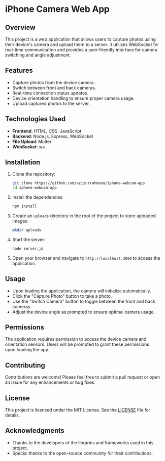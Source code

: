# iPhone Camera Web App

## Overview

This project is a web application that allows users to capture photos using their device's camera and upload them to a server. It utilizes WebSocket for real-time communication and provides a user-friendly interface for camera switching and angle adjustment.

## Features

- Capture photos from the device camera.
- Switch between front and back cameras.
- Real-time connection status updates.
- Device orientation handling to ensure proper camera usage.
- Upload captured photos to the server.

## Technologies Used

- **Frontend**: HTML, CSS, JavaScript
- **Backend**: Node.js, Express, WebSocket
- **File Upload**: Multer
- **WebSocket**: ws

## Installation

1. Clone the repository:

   ```bash
   git clone https://github.com/azizurrahmaan/iphone-webcam-app
   cd iphone-webcam-app
   ```

2. Install the dependencies:

   ```bash
   npm install
   ```

3. Create an `uploads` directory in the root of the project to store uploaded images:

   ```bash
   mkdir uploads
   ```

4. Start the server:

   ```bash
   node server.js
   ```

5. Open your browser and navigate to `http://localhost:3000` to access the application.

## Usage

- Upon loading the application, the camera will initialize automatically.
- Click the "Capture Photo" button to take a photo.
- Use the "Switch Camera" button to toggle between the front and back cameras.
- Adjust the device angle as prompted to ensure optimal camera usage.

## Permissions

The application requires permission to access the device camera and orientation sensors. Users will be prompted to grant these permissions upon loading the app.

## Contributing

Contributions are welcome! Please feel free to submit a pull request or open an issue for any enhancements or bug fixes.

## License

This project is licensed under the MIT License. See the [LICENSE](LICENSE) file for details.

## Acknowledgments

- Thanks to the developers of the libraries and frameworks used in this project.
- Special thanks to the open-source community for their contributions.